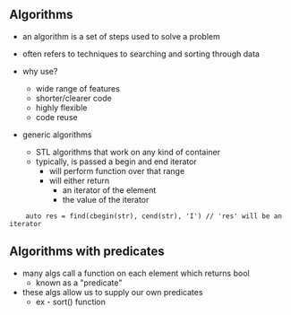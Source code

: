 ## Algorithms

- an algorithm is a set of steps used to solve a problem
- often refers to techniques to searching and sorting through data

- why use?
    - wide range of features
    - shorter/clearer code
    - highly flexible
    - code reuse

- generic algorithms
    - STL algorithms that work on any kind of container
    - typically, is passed a begin and end iterator
        - will perform function over that range
        - will either return
            - an iterator of the element
            - the value of the iterator

```
    auto res = find(cbegin(str), cend(str), 'I') // 'res' will be an iterator
```


## Algorithms with predicates

- many algs call a function on each element which returns bool
    - known as a "predicate"
- these algs allow us to supply our own predicates
    - ex - sort() function